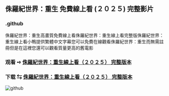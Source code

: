 ## 侏羅紀世界：重生 免費線上看 (２０２５) 完整影片

### .github

侏羅紀世界：重生高畫質免費線上看侏羅紀世界：重生線上看完整版侏羅紀世界：重生線上看小鴨提供繁體中文字幕您可以免費在線觀看侏羅紀世界：重生而無需註冊但是在這裡您還可以觀看質量更高的舊電影

### 观看 ➺ [侏羅紀世界：重生線上看（２０２５） 完整版本](https://reurl.cc/VW6XdQ)

### 下载 ⇆ [侏羅紀世界：重生線上看（２０２５） 完整版本](https://reurl.cc/VW6XdQ)

<img src="https://image.tmdb.org/t/p/w600_and_h900_bestv2/1TamJnLwes02dJTTvIwJcQRtRuQ.jpg" alt="github" data-canonical-src="https://image.tmdb.org/t/p/w600_and_h900_bestv2/1TamJnLwes02dJTTvIwJcQRtRuQ.jpg" style="max-width: 100%;"></a>
